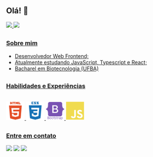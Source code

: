 ## Olá! 👋

<div>
  <a href="https://github.com/matheus-ferreira1">
  <img height="180em" src="https://github-readme-stats.vercel.app/api?username=matheus-ferreira1&show_icons=true&theme=dark"/>
  <img height="180em" src="https://github-readme-stats.vercel.app/api/top-langs/?username=matheus-ferreira1&theme=dark"/>
</div>

##
  
### Sobre mim
- Desenvolvedor Web Frontend;
- Atualmente estudando JavaScript, Typescript e React;
- Bacharel em Biotecnologia (UFBA)
  
##

### Habilidades e Experiências

<div style="display: inline_block"><br>
  <img width="50" height="50" src="https://raw.githubusercontent.com/devicons/devicon/00f02ef57fb7601fd1ddcc2fe6fe670fef3ae3e4/icons/html5/html5-plain-wordmark.svg"/>
  <img width="50" height="50" src="https://raw.githubusercontent.com/devicons/devicon/00f02ef57fb7601fd1ddcc2fe6fe670fef3ae3e4/icons/css3/css3-plain-wordmark.svg"/>
  <img width="50" height="50" src="https://raw.githubusercontent.com/devicons/devicon/00f02ef57fb7601fd1ddcc2fe6fe670fef3ae3e4/icons/bootstrap/bootstrap-plain-wordmark.svg"/>
  <img width="50" height="50" src="https://raw.githubusercontent.com/devicons/devicon/00f02ef57fb7601fd1ddcc2fe6fe670fef3ae3e4/icons/javascript/javascript-plain.svg"/>

</div>

##
  
### Entre em contato
<div>
  <a target="_blank" href="mailto:matheustferreira33@gmail.com"><img src="https://img.shields.io/badge/Gmail-D14836?style=for-the-badge&logo=gmail&logoColor=white"/></a>
  <a href="https://www.linkedin.com/in/matheus-tavares-ferreira-383745134/" target="_blank">  <img src="https://img.shields.io/badge/LinkedIn-0077B5?style=for-the-badge&logo=linkedin&logoColor=white" target="_blank"></a>
  <a href="https://twitter.com/matheusferr33" target="_blank">  <img src="https://img.shields.io/badge/Twitter-1DA1F2?style=for-the-badge&logo=twitter&logoColor=white target="_blank""></a>
</div>
